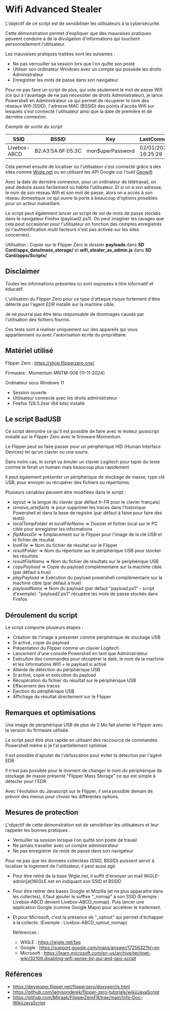 # Wifi Advanced Stealer

L'objectif de ce script est de sensibiliser les utilisateurs à la cybersécurité.

Cette démonstration permet d'expliquer que des mauvaises pratiques peuvent conduire à de la divulgation d'informations qui touchent personnellement l'utilisateur.

Les mauvaises pratiques traitées sont les suivantes :
- Ne pas verrouiller sa session lors que l'on quitte son poste
- Utiliser son ordinateur Windows avec un compte qui possède les droits Administrateur
- Enregistrer les mots de passe dans son navigateur

Pour ne pas faire un script de plus, qui vole seulement le mot de passe Wifi (ce qui a l'avantage de ne pas nécessiter de droits Administrateur), je lance Powershell en Administrateur ce qui permet de récupérer le nom des réseaux Wifi (SSID), l'adresse MAC (BSSID) des points d'accès Wifi sur lesquels s'est connecté l'utilisateur ainsi que la date de première et de dernière connexion.

*Exemple de sortie du script*

| SSID |        BSSID |             Key |                       LastConnected |      FirstConnected |
| ---- |        ----- |            --- |                       ------------- |      -------------- |
| Livebox-ABCD | B2:A3:5A:6F:05:3C | mon$uperPassword |          02/01/2025 16:25:29 | 24/10/2024 12:32:08 |


Cela permet ensuite de localiser où l'utilisateur s'est connecté grâce à des sites comme [Wigle.net](https://wigle.net/) ou en utilisant les API Google sur l'outil [Geowifi](https://github.com/GONZOsint/geowifi)

Avec la date de dernière connexion, pour un ordinateur de télétravail, on peut déduire assez facilement où habite l'utilisateur.
Et si on a son adresse, le nom de son réseau Wifi et son mot de passe, alors on a accès à son réseau domestique ce qui ouvre la porte à beaucoup d'options possibles pour un acteur malveillant.

Le script peut également lancer un script de vol de mots de passe stockés dans le navigateur Firefox (payload2.ps1).
On peut imaginer les ravages que cela peut occasioner pour l'utilisateur en fonction des comptes enregistrés (si l'authentification multi facteurs n'est pas activée sur les sites concernés).

Utilisation : Copier sur le Flipper Zero le dossier **payloads** dans **SD Card/apps_data/mass_storage/** et **wifi_stealer_as_admin.js** dans **SD Card/apps/Scripts/**


## Disclaimer

Toutes les informations présentes ici sont exposées à titre informatif et éducatif.

L'utilisation du Flipper Zero pour ce type d'attaque risque fortement d'être détecté par l'agent EDR installé sur la machine cible.

Je ne pourrai pas être tenu responsable de dommages causés par l'utilisation des fichiers fournis.

Ces tests sont à réaliser uniquement sur des appareils qui vous appartiennent ou avec l'autorisation écrite du propriétaire.


## Matériel utilisé

Flipper Zero : https://shop.flipperzero.one/

Firmware : Momentum MNTM-008 (11-11-2024)

Ordinateur sous Windows 11
- Session ouverte
- Utilisateur connecté avec les droits administrateur
- Firefox 128.5.2esr (64 bits) installé


## Le script BadUSB

Ce script démontre ce qu'il est possible de faire avec le moteur javascript installé sur le Flipper Zero avec le firmware Momentum.

Le Flipper peut se faire passer pour un périphérique HID (Human Interface Devices) tel qu'un clavier ou une souris.

Dans notre cas, le script va émuler un clavier Logitech pour taper du texte comme le ferait un humain mais beaucoup plus rapidement.

Il peut également présenter un périphérique de stockage de masse, type clé USB, pour envoyer ou récupérer des fichiers ou répertoires.


Plusieurs variables peuvent être modifiées dans le script :
- *layout* => la langue du clavier (par défaut fr-FR pour le clavier français)
- *remove_artefacts* => pour supprimer les traces dans l'historique Powershell et dans la base de registre (par défaut à false pour faire des tests)
- *localTempFolder* et *localFileName* => Dossier et fichier local sur le PC cible pour enregistrer les informations
- *flipMassDir* => Emplacement sur le Flipper pour l'image de la clé USB et le fichier de résultat
- *lootFile* => Nom du fichier de résultat sur le Flipper
- *resultFolder* => Nom du répertoire sur le périphérique USB pour stocker les résultats
- *resultFileName* => Nom du fichier de résultats sur le périphérique USB
- *copyPayload* => Copie du payload complémentaire sur la machine cible (par défaut à true)
- *playPayload* => Exécution du payload powershell complémentaire sur la machine cible (par défaut à true)
- *payloadName* => Nom du payload (par défaut "payload.ps1" - script d'exemple). "payload2.ps1" récupère les mots de passe stockés dans Firefox


## Déroulement du script

Le script comporte plusieurs étapes :
- Création de l'image à présenter comme périphérique de stockage USB
- Si activé, copie du payload
- Présentation du Flipper comme un clavier Logitech
- Lancement d'une console Powershell en tant que Administrateur
- Exécution des commandes pour récupérer la date, le nom de la machine et les informations Wifi + le payload si activé
- Attente de détection du périphérique USB
- Si activé, copie et exécution du payload
- Récupération du fichier du résultat sur le périphérique USB
- Effacement des traces
- Ejection du périphérique USB
- Affichage du résultat directement sur le Flipper


## Remarques et optimisations
Une image de périphérique USB de plus de 2 Mo fait planter le Flipper avec la version du firmware utilisée.

Le script peut être plus rapide en utilisant des raccourcis de commandes Powershell même si je l'ai partiellement optimisé.

Il est possible d'ajouter de l'obfuscation pour éviter la détection par l'agent EDR

Il n'est pas possible pour le moment de changer le nom du périphérique de stockage de masse présenté "Flipper Mass Storage" ce qui est simple à détecter pour l'EDR.

Avec l'évolution du Javascript sur le Flipper, il sera possible demain de prévoir des menus pour choisir les différentes options.


## Mesures de protection

L'objectif de cette démonstration est de sensibiliser les utilisateurs et leur rappeler les bonnes pratiques :
- Verouiller sa session lorsque l'on quitte son poste de travail
- Ne jamais travailler avec un compte administrateur
- Ne pas enregistrer de mots de passe dans son navigateur

Pour ne pas que les données collectées (SSID, BSSID) puissent servir à localiser le logement de l'utilisateur, il peut aussi agir.
- Pour être retiré de la base Wigle.net, il suffit d'envoyer un mail WiGLE-admin[at]WiGLE.net en indiquant son SSID et BSSID
- Pour être retirer des bases Google et Mozilla (et ne plus apparaitre dans les collectes), il faut ajouter le suffixe "_nomap" à son SSID (Exemple : Livebox-ABCD devient Livebox-ABCD_nomap). Puis lancer une application Google (comme Google Maps) pour accélérer le traitement.
- Et pour Microsoft, c'est la présence de "_optout" qui permet d'échapper à la collecte. (Exemple : Livebox-ABCD_optout_nomap)

  Références :
  - WIGLE : https://wigle.net/faq
  - Google : https://support.google.com/maps/answer/1725632?hl=en
  - Microsoft : https://learn.microsoft.com/en-us/archive/technet-wiki/32109.disabling-wifi-sense-by-gui-and-gpo-script

## Références
- https://developer.flipper.net/flipperzero/doxygen/js.html
- https://github.com/jamisonderek/flipper-zero-tutorials/wiki/JavaScript
- https://github.com/Miiraak/FlipperZeroFR/tree/main/Info-Doc-Wiki/JavaScript



